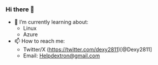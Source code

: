 ### Hi there 👋

- 🌱 I’m currently learning about:
  - Linux
  - Azure
- 📫 How to reach me:
  - Twitter/X (https://twitter.com/dexy2811)[@Dexy2811]
  - Email: Helpdextron@gmail.com

<!--
**Dexy2811/Dexy2811** is a ✨ _special_ ✨ repository because its `README.md` (this file) appears on your GitHub profile.

Here are some ideas to get you started:

- 🔭 I’m currently working on ...
- 🌱 I’m currently learning ...
- 👯 I’m looking to collaborate on ...
- 🤔 I’m looking for help with ...
- 💬 Ask me about ...
- 📫 How to reach me: ...
- 😄 Pronouns: ...
- ⚡ Fun fact: ...
-->
